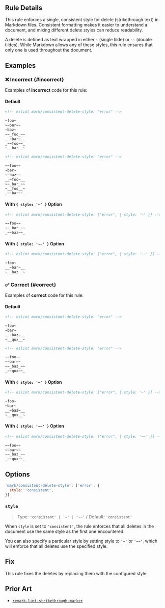<!-- markdownlint-disable-next-line no-inline-html first-line-h1 -->
<header v-html="$frontmatter.rule"></header>

## Rule Details

This rule enforces a single, consistent style for delete (strikethrough text) in Markdown files. Consistent formatting makes it easier to understand a document, and mixing different delete styles can reduce readability.

A delete is defined as text wrapped in either `~` (single tilde) or `~~` (double tildes). While Markdown allows any of these styles, this rule ensures that only one is used throughout the document.

## Examples

### :x: Incorrect {#incorrect}

Examples of **incorrect** code for this rule:

#### Default

```md eslint-check
<!-- eslint mark/consistent-delete-style: "error" -->

~foo~
~~bar~~
~baz~
~~_foo_~~
__~bar~__
_~~foo~~_
~__bar__~
```

```md eslint-check
<!-- eslint mark/consistent-delete-style: "error" -->

~~foo~~
~bar~
~~baz~~
__~foo~__
~~_bar_~~
~__foo__~
_~~bar~~_
```

#### With `{ style: '~' }` Option

```md eslint-check
<!-- eslint mark/consistent-delete-style: ["error", { style: '~' }] -->

~~foo~~
~~_bar_~~
_~~baz~~_
```

#### With `{ style: '~~' }` Option

```md eslint-check
<!-- eslint mark/consistent-delete-style: ["error", { style: '~~' }] -->

~foo~
__~bar~__
~__baz__~
```

### :white_check_mark: Correct {#correct}

Examples of **correct** code for this rule:

#### Default

```md eslint-check
<!-- eslint mark/consistent-delete-style: "error" -->

~foo~
~bar~
__~baz~__
~__qux__~
```

```md eslint-check
<!-- eslint mark/consistent-delete-style: "error" -->

~~foo~~
~~bar~~
~~_baz_~~
_~~qux~~_
```

#### With `{ style: '~' }` Option

```md eslint-check
<!-- eslint mark/consistent-delete-style: ["error", { style: '~' }] -->

~foo~
~bar~
__~baz~__
~__qux__~
```

#### With `{ style: '~~' }` Option

```md eslint-check
<!-- eslint mark/consistent-delete-style: ["error", { style: '~~' }] -->

~~foo~~
~~bar~~
~~_baz_~~
_~~qux~~_
```

## Options

```js
'mark/consistent-delete-style': ['error', {
  style: 'consistent',
}]
```

### `style`

> Type: `'consistent' | '~' | '~~'` / Default: `'consistent'`

When `style` is set to `'consistent'`, the rule enforces that all deletes in the document use the same style as the first one encountered.

You can also specify a particular style by setting style to `'~'` or `'~~'`, which will enforce that all deletes use the specified style.

## Fix

This rule fixes the deletes by replacing them with the configured style.

## Prior Art

- [`remark-lint-strikethrough-marker`](https://github.com/remarkjs/remark-lint/tree/main/packages/remark-lint-strikethrough-marker#remark-lint-strikethrough-marker)
